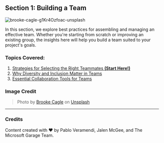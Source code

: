 ## Section 1: Building a Team

![brooke-cagle-g1Kr4Ozfoac-unsplash](https://user-images.githubusercontent.com/87670464/134028805-427622bb-395f-479e-9e00-2c18e5ab4d71.jpg)

In this section, we explore best practices for assembling and managing an effective team. Whether you're starting from scratch or improving an existing group, the insights here will help you build a team suited to your project's goals.

### Topics Covered:

1. [Strategies for Selecting the Right Teammates **(Start Here!)**](./1.Choosing-Your-Teammates/README.md)
2. [Why Diversity and Inclusion Matter in Teams](./2.The-Importance-of-Diversity-&-Inclusion/README.md)
3. [Essential Collaboration Tools for Teams](./3.Team-Collaboration-Tools/README.md)

### Image Credit
> Photo by <a href="https://unsplash.com/@brookecagle?utm_source=unsplash&utm_medium=referral&utm_content=creditCopyText">Brooke Cagle</a> on <a href="https://unsplash.com/s/photos/team-teen?utm_source=unsplash&utm_medium=referral&utm_content=creditCopyText">Unsplash</a>

---

### Credits

Content created with ❤️ by Pablo Veramendi, Jalen McGee, and The Microsoft Garage Team.
